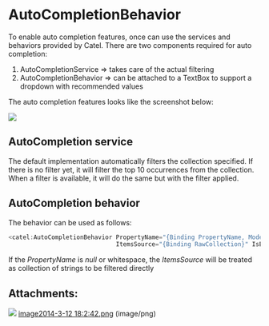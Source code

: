 # AutoCompletionBehavior

To enable auto completion features, once can use the services and behaviors provided by Catel. There are two components required for auto completion:

1.  AutoCompletionService =\> takes care of the actual filtering
2.  AutoCompletionBehavior =\> can be attached to a TextBox to support a dropdown with recommended values

The auto completion features looks like the screenshot below:

![](attachments/23887894/24117251.png)

## AutoCompletion service

The default implementation automatically filters the collection specified. If there is no filter yet, it will filter the top 10 occurrences from the collection. When a filter is available, it will do the same but with the filter applied.

## AutoCompletion behavior

The behavior can be used as follows:

``` {.java data-syntaxhighlighter-params="brush: java; gutter: false; theme: Confluence" data-theme="Confluence" style="brush: java; gutter: false; theme: Confluence"}
<catel:AutoCompletionBehavior PropertyName="{Binding PropertyName, Mode=OneWay}" 
                              ItemsSource="{Binding RawCollection}" IsEnabled="{Binding EnableAutoCompletion}"/>
```

If the *PropertyName* is *null* or whitespace, the *ItemsSource* will be treated as collection of strings to be filtered directly

## Attachments:

![](images/icons/bullet_blue.gif) [image2014-3-12 18:2:42.png](attachments/23887894/24117251.png) (image/png)

